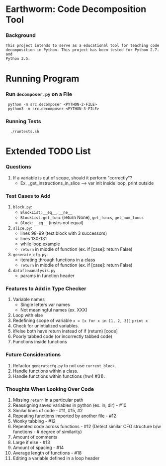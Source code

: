 # Earthworm: Code Decomposition Tool

### Background

    This project intends to serve as a educational tool for teaching code
    decomposition in Python. This project has been tested for Python 2.7. and
    Python 3.5.


# Running Program
### Run `decomposer.py` on a File

     python -m src.decomposer <PYTHON-2-FILE>
     python3 -m src.decomposer <PYTHON-3-FILE>

### Running Tests

      ./runtests.sh


# Extended TODO List
### Questions

1. If a variable is out of scope, should it perform "correctly"?
      - Ex. _get_instructions_in_slice --> var init inside loop, print outside


### Test Cases to Add

1. `block.py`:
      - `BlockList`: `__eq__`, `__ne__`
      - `BlockList`: `get_func` (return None), `get_funcs`, `get_num_funcs`
      - `Block`: `__eq__` (instrs not equal)
2. `slice.py`:
      - lines 98-99 (test block with 3 successors)
      - lines 130-131
      - while loop example
      - `return` in middle of function (ex. if [case]: return False)
3. `generate_cfg.py`:
      - iterating through functions in a class
      - `return` in middle of function (ex. if [case]: return False)
4. `dataflowanalysis.py`
      - params in function header


### Features to Add in Type Checker

1. Variable names
      - Single letters var names
      - Not meaningful names (ex. XXX)
2. Loop with else
3. Redefining scope of variable
      `x = [x for x in [1, 2, 3]]`
      `print x`
4. Check for unintialized variables.
5. if/else both have return instead of if (return) [code]
6. Poorly tabbed code (or incorrectly tabbed code)
7. Functions inside functions


### Future Considerations

1. Refactor `generatecfg.py` to not use `current_block`.
2. Handle functions within a class.
3. Handle functions within functions (hw4 #31).


### Thoughts When Looking Over Code

1. Missing `return` in a particular path
2. Reassigning saved variables in python (ex. in, dir) - #10
3. Similar lines of code - #11, #15, #2
4. Repeating functions imported by another file - #12
5. Wonky tabbing - #12
6. Repeated code across functions - #12
   (Detect similar CFG structure b/w functions - # degree of similarity)
7. Amount of comments
8. Large if <return> else <block code> - #13
9. Amount of spacing - #14
10. Average length of functions - #18
11. Editing a variable defined in a loop header
